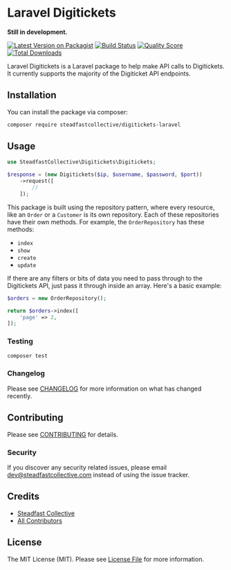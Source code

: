 # Laravel Digitickets

**Still in development.**

[![Latest Version on Packagist](https://img.shields.io/packagist/v/steadfastcollective/digitickets-laravel.svg?style=flat-square)](https://packagist.org/packages/steadfastcollective/digitickets-laravel)
[![Build Status](https://img.shields.io/travis/steadfastcollective/digitickets-laravel/master.svg?style=flat-square)](https://travis-ci.org/steadfastcollective/digitickets-laravel)
[![Quality Score](https://img.shields.io/scrutinizer/g/steadfastcollective/digitickets-laravel.svg?style=flat-square)](https://scrutinizer-ci.com/g/steadfastcollective/digitickets-laravel)
[![Total Downloads](https://img.shields.io/packagist/dt/steadfastcollective/digitickets-laravel.svg?style=flat-square)](https://packagist.org/packages/steadfastcollective/digitickets-laravel)

Laravel Digitickets is a Laravel package to help make API calls to Digitickets. It currently supports the majority of the Digiticket API endpoints.

## Installation

You can install the package via composer:

```bash
composer require steadfastcollective/digitickets-laravel
```

## Usage


```php
use SteadfastCollective\Digitickets\Digitickets;

$response = (new Digitickets($ip, $username, $password, $port))
    ->request([
        //
    ]);
```

This package is built using the repository pattern, where every resource, like an `Order` or a `Customer` is its own repository. Each of these repositories have their own methods. For example, the `OrderRepository` has these methods:

* `index`
* `show`
* `create`
* `update`

If there are any filters or bits of data you need to pass through to the Digitickets API, just pass it through inside an array. Here's a basic example:

```php
$orders = new OrderRepository();

return $orders->index([
    'page' => 2,
]);
```

### Testing

``` bash
composer test
```

### Changelog

Please see [CHANGELOG](CHANGELOG.md) for more information on what has changed recently.

## Contributing

Please see [CONTRIBUTING](CONTRIBUTING.md) for details.

### Security

If you discover any security related issues, please email dev@steadfastcollective.com instead of using the issue tracker.

## Credits

- [Steadfast Collective](https://github.com/steadfastcollective)
- [All Contributors](../../contributors)

## License

The MIT License (MIT). Please see [License File](LICENSE.md) for more information.
